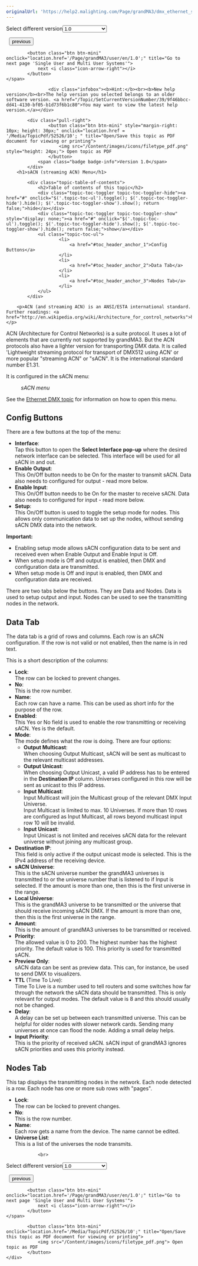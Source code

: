 ```yaml
---
originalUrl: 'https://help2.malighting.com/Page/grandMA3/dmx_ethernet_sacn/en/1.0'
---
```


<div class="topic-navigation">

<div class="pull-right">
	<span class="pull-left">


<div class="pull-left">
<form action="/Topic/SetCurrentVersionNumber" class="form-inline" id="frmTagSelector" method="post">	<span class="form-mini">
		<div class="input-prepend"><span class="add-on">Select different version</span><select autocomplete="off" id="versionNumberId" name="versionNumberId" onchange="$(this).closest('#frmTagSelector').submit();" style="width: 120px;"><option value="">- latest -</option>
<option selected="selected" value="10">1.0</option>
<option value="32">1.1</option>
<option value="35">1.2</option>
<option value="36">1.3</option>
<option value="37">1.4</option>
<option value="38">1.5</option>
<option value="39">1.6</option>
</select></div>
		<input data-val="true" data-val-number="The field Int32 must be a number." data-val-required="The Int32 field is required." id="ProductId" name="ProductId" type="hidden" value="16">
		<input id="CurrentGuid" name="CurrentGuid" type="hidden" value="9f46bbcc-dd41-4130-bf05-b1d73f6b1c80">
	</span>
</form></div>&nbsp;	</span>
	<span class="pull-right" style="white-space: nowrap;">
			<button class="btn btn-mini" onclick="location.href='/Page/grandMA3/dmx_ethernet_artnet/en/1.0'; " title="Go to previous page 'Art-Net menu'">
				<i class="icon-arrow-left"></i> previous
			</button>

			<button class="btn btn-mini" onclick="location.href='/Page/grandMA3/user/en/1.0';" title="Go to next page 'Single User and Multi User Systems'">
				next <i class="icon-arrow-right"></i> 
			</button>
	</span>
</div>
<div class="clear-fix" style="margin-bottom: 10px"></div>
</div>

					<div class="infobox"><b>Hint:</b><br><b>New help version</b><br>The help version you selected belongs to an older software version. <a href="/Topic/SetCurrentVersionNumber/39/9f46bbcc-dd41-4130-bf05-b1d73f6b1c80">You may want to view the latest help version.</a></div>

			<div class="pull-right">
					<button class="btn btn-mini" style="margin-right: 10px; height: 30px;" onclick="location.href = '/Media/TopicPdf/52526/10'; " title="Open/Save this topic as PDF document for viewing or printing">
						<img src="/Content/images/icons/filetype_pdf.png" style="height: 24px;"> Open topic as PDF
					</button>
				<span class="badge badge-info">Version 1.0</span>
			</div>
		<h1>sACN (streaming ACN) Menu</h1>

			<div class="topic-table-of-contents">
				<h2>Table of contents of this topic</h2>
				<div class="topic-toc-toggler topic-toc-toggler-hide"><a href="#" onclick="$('.topic-toc-ul').toggle(); $('.topic-toc-toggler-hide').hide(); $('.topic-toc-toggler-show').show(); return false;">hide</a></div>
				<div class="topic-toc-toggler topic-toc-toggler-show" style="display: none;"><a href="#" onclick="$('.topic-toc-ul').toggle(); $('.topic-toc-toggler-hide').show(); $('.topic-toc-toggler-show').hide(); return false;">show</a></div>
				<ul class="topic-toc-ul">
						<li>
							<a href="#toc_header_anchor_1">Config Buttons</a>
						</li>
						<li>
							<a href="#toc_header_anchor_2">Data Tab</a>
						</li>
						<li>
							<a href="#toc_header_anchor_3">Nodes Tab</a>
						</li>
				</ul>
			</div>

		<p>ACN (and streaming ACN) is an ANSI/ESTA international standard. Further readings: <a href="http://en.wikipedia.org/wiki/Architecture_for_control_networks">http://en.wikipedia.org/wiki/Architecture_for_control_networks</a>.</p>

<p>ACN (Architecture for Control Networks) is a suite protocol. It uses a lot of elements that are currently not supported by grandMA3. But the ACN protocols also have a lighter version for transporting DMX data. It is called 'Lightweight streaming protocol for transport of DMX512 using ACN' or more popular "streaming ACN" or "sACN". It is the international standard number E1.31.</p>

<p>It is configured in the sACN menu:</p>

<figure class="caption"><img alt="" src="/Media/Image/menu_dmx-protocols_sacn_v0-92.png">
<figcaption><em>sACN menu </em></figcaption>
</figure>

<p>See the <a href="/Topic/96f5112e-fd65-466a-b029-29b980967bf5">Ethernet DMX topic</a> for information on how to open this menu.</p>

<a name="toc_header_anchor_1" id="toc_header_anchor_1" class="topic-toc-item"></a><h2>Config Buttons</h2>

<p>There are a few buttons at the top of the menu:</p>

<ul>
	<li><strong>Interface</strong>:<br>
	Tap this button to open the <strong>Select Interface pop-up</strong> where the desired network interface can be selected. This interface will be used for all sACN in and out.</li>
	<li><strong>Enable Output</strong>:<br>
	This On/Off button needs to be On for the master to transmit sACN. Data also needs to configured for output - read more below.</li>
	<li><strong>Enable Input</strong>:<br>
	This On/Off button needs to be On for the master to receive sACN. Data also needs to configured for input - read more below.</li>
	<li><strong>Setup</strong>:<br>
	This On/Off button is used to toggle the setup mode for nodes. This allows only communication data to set up the nodes, without sending sACN DMX data into the network.</li>
</ul>

<div class="important"><strong>Important:</strong>

<ul>
	<li>Enabling setup mode allows sACN configuration data to be sent and received even when Enable Output and Enable Input is Off.</li>
	<li>When setup mode is Off and output is enabled, then DMX and configuration data are transmitted.</li>
	<li>When setup mode is Off and input is enabled, then DMX and configuration data are received.</li>
</ul>
</div>

<p>There are two tabs below the buttons. They are Data and Nodes. Data is used to setup output and input. Nodes can be used to see the transmitting nodes in the network.</p>

<a name="toc_header_anchor_2" id="toc_header_anchor_2" class="topic-toc-item"></a><h2>Data Tab</h2>

<p>The data tab is a grid of rows and columns. Each row is an sACN configuration. If the row is not valid or not enabled, then the name is in red text.</p>

<p>This is a short description of the columns:</p>

<ul>
	<li><strong>Lock</strong>:<br>
	The row can be locked to prevent changes.</li>
	<li><strong>No</strong>:<br>
	This is the row number.</li>
	<li><strong>Name</strong>:<br>
	Each row can have a name. This can be used as short info for the purpose of the row.</li>
	<li><strong>Enabled</strong>:<br>
	This Yes or No field is used to enable the row transmitting or receiving sACN. Yes is the default.</li>
	<li><strong>Mode</strong>:<br>
	The mode defines what the row is doing. There are four options:
	<ul>
		<li><strong>Output Multicast</strong>:<br>
		When choosing Output Multicast, sACN will be sent as multicast to the relevant multicast addresses.</li>
		<li><strong>Output Unicast</strong>:<br>
		When choosing Output Unicast, a valid IP address has to be entered in the <strong>Destination IP</strong> column. Universes configured in this row will be sent as unicast to this IP address.</li>
		<li><strong>Input Multicast</strong>:<br>
		Input Multicast will join the Multicast group of the relevant DMX Input Universe.<br>
		Input Multicast is limited to max. 10 Universes. If more than 10 rows are configured as Input Multicast, all rows beyond multicast input row 10 will be invalid.</li>
		<li><strong>Input Unicast</strong>:<br>
		Input Unicast is not limited and receives sACN data for the relevant universe without joining any multicast group.</li>
	</ul>
	</li>
	<li><strong>Destination IP</strong>:<br>
	This field is only active if the output unicast mode is selected. This is the IPv4 address of the receiving device.</li>
	<li><strong>sACN Universe</strong>:<br>
	This is the sACN universe number the grandMA3 universes is transmitted to or the universe number that is listened to if Input is selected. If the amount is more than one, then this is the first universe in the range.</li>
	<li><strong>Local Universe</strong>:<br>
	This is the grandMA3 universe to be transmitted or the universe that should receive incoming sACN DMX. If the amount is more than one, then this is the first universe in the range.</li>
	<li><strong>Amount</strong>:<br>
	This is the amount of grandMA3 universes to be transmitted or received.</li>
	<li><strong>Priority</strong>:<br>
	The allowed value is 0 to 200. The highest number has the highest priority. The default value is 100. This priority is used for transmitted sACN.</li>
	<li><strong>Preview Only</strong>:<br>
	sACN data can be sent as preview data. This can, for instance, be used to send DMX to visualizers.&nbsp;</li>
	<li><strong>TTL</strong> (Time To Live):<br>
	Time To Live is a number used to tell routers and some switches how far through the network the sACN data should be transmitted. This is only relevant for output modes. The default value is 8 and this should usually not be changed.</li>
	<li><strong>Delay</strong>:<br>
	A delay can be set up between each transmitted universe. This can be helpful for older nodes with slower network cards. Sending many universes at once can flood the node. Adding a small delay helps.</li>
	<li><strong>Input Priority</strong>:<br>
	This is the priority of received sACN. sACN input of grandMA3 ignores sACN priorities and uses this priority instead.</li>
</ul>

<a name="toc_header_anchor_3" id="toc_header_anchor_3" class="topic-toc-item"></a><h2>Nodes Tab</h2>

<p>This tap displays the transmitting nodes in the network. Each node detected is a row. Each node has one or more sub rows with "pages".</p>

<ul>
	<li><strong>Lock</strong>:<br>
	The row can be locked to prevent changes.</li>
	<li><strong>No</strong>:<br>
	This is the row number.</li>
	<li><strong>Name</strong>:<br>
	Each row gets a name from the device. The name cannot be edited.</li>
	<li><strong>Universe List</strong>:<br>
	This is a list of the universes the node transmits.</li>
</ul>


				<br>
<div class="topic-navigation">

<div class="pull-right">
	<span class="pull-left">


<div class="pull-left">
<form action="/Topic/SetCurrentVersionNumber" class="form-inline" id="frmTagSelector" method="post">	<span class="form-mini">
		<div class="input-prepend"><span class="add-on">Select different version</span><select autocomplete="off" id="versionNumberId" name="versionNumberId" onchange="$(this).closest('#frmTagSelector').submit();" style="width: 120px;"><option value="">- latest -</option>
<option selected="selected" value="10">1.0</option>
<option value="32">1.1</option>
<option value="35">1.2</option>
<option value="36">1.3</option>
<option value="37">1.4</option>
<option value="38">1.5</option>
<option value="39">1.6</option>
</select></div>
		<input data-val="true" data-val-number="The field Int32 must be a number." data-val-required="The Int32 field is required." id="ProductId" name="ProductId" type="hidden" value="16">
		<input id="CurrentGuid" name="CurrentGuid" type="hidden" value="9f46bbcc-dd41-4130-bf05-b1d73f6b1c80">
	</span>
</form></div>&nbsp;	</span>
	<span class="pull-right" style="white-space: nowrap;">
			<button class="btn btn-mini" onclick="location.href='/Page/grandMA3/dmx_ethernet_artnet/en/1.0'; " title="Go to previous page 'Art-Net menu'">
				<i class="icon-arrow-left"></i> previous
			</button>

			<button class="btn btn-mini" onclick="location.href='/Page/grandMA3/user/en/1.0';" title="Go to next page 'Single User and Multi User Systems'">
				next <i class="icon-arrow-right"></i> 
			</button>
	</span>
</div>
	<div class="clear-fix"></div>
	<div class="pull-right">
	
			<button class="btn btn-mini" onclick="location.href='/Media/TopicPdf/52526/10';" title="Open/Save this topic as PDF document for viewing or printing">
				<img src="/Content/images/icons/filetype_pdf.png"> Open topic as PDF
			</button>
	</div>
<div class="clear-fix" style="margin-bottom: 10px"></div>
</div>

	
